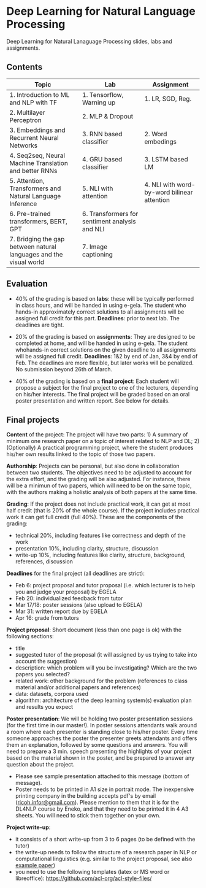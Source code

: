 # Deep Learning for Natural Language Processing

Deep Learning for Natural Lanaguage Processing slides, labs and assignments.

## Contents

| Topic                                                              | Lab                                            | Assignment                                  |
| ------------------------------------------------------------------ | ---------------------------------------------- | ------------------------------------------- |
| 1. Introduction to ML and NLP with TF                              | 1. Tensorflow, Warning up                      | 1. LR, SGD, Reg.                            |
| 2. Multilayer Perceptron                                           | 2. MLP & Dropout                               |                                             |
| 3. Embeddings and Recurrent Neural Networks                        | 3. RNN based classifier                        | 2. Word embedings                           |
| 4. Seq2seq, Neural Machine Translation and better RNNs             | 4. GRU based classifier                        | 3. LSTM based LM                            |
| 5. Attention, Transformers and Natural Language Inference          | 5. NLI with attention                          | 4. NLI with word-by-word bilinear attention |
| 6. Pre-trained transformers, BERT, GPT                             | 6. Transformers for sentiment analysis and NLI |                                             |
| 7. Bridging the gap between natural languages and the visual world | 7. Image captioning                            |                                             |

## Evaluation

- 40% of the grading is based on **labs**: these will be typically performed in class hours, and will be handed in using e-gela. The student who hands-in approximately correct solutions to all assignments will be assigned full credit for this part. **Deadlines**: prior to next lab. The deadlines are tight.

- 20% of the grading is based on **assignments**: They are designed to be completed at home, and will be handed in using e-gela. The student whohands-in correct solutions on the given deadline to all assignments will be assigned full credit. **Deadlines**: 1&2 by end of Jan, 3&4 by end of Feb. The deadlines are more flexible, but later works will be penalized. No submission beyond 26th of March.

- 40% of the grading is based on a **final project**: Each student will propose a subject for the final project to one of the lecturers, depending on his/her interests. The final project will be graded based on an oral poster presentation and written report. See below for details.

## Final projects

**Content** of the project: The project will have two parts: 1) A summary of minimum one research paper on a topic of interest related to NLP and DL; 2) (Optionally) A practical programming project, where the student produces his/her own results linked to the topic of those two papers.

**Authorship**: Projects can be personal, but also done in collaboration between two students. The objectives need to be adjusted to account for the extra effort, and the grading will be also adjusted. For instance, there will be a minimun of two papers, which will need to be on the same topic, with the authors making a holistic analysis of both papers at the same time.

**Grading**: If the project does not include practical work, it can get at most half credit (that is 20% of the whole course). If the project includes practical work it can get full credit (full 40%). These are the components of the grading:

- technical 20%, including features like correctness and depth of the work
- presentation 10%, including clarity, structure, discussion
- write-up 10%, including features like clarity, structure, background, references, discussion

**Deadlines** for the final project (all deadlines are strict):

- Feb 6: project proposal and tutor proposal (i.e. which lecturer is to help you and judge your proposal) by EGELA
- Feb 20: individualized feedback from tutor
- Mar 17/18: poster sessions (also upload to EGELA)
- Mar 31: written report due by EGELA
- Apr 16: grade from tutors

**Project proposal**: Short document (less than one page is ok) with the following sections:

- title
- suggested tutor of the proposal (it will assigned by us trying to take into account the suggestion)
- description: which problem will you be investigating? Which are the two papers you selected?
- related work: other background for the problem (references to class material and/or additional papers and references)
- data: datasets, corpora used
- algorithm: architecture of the deep learning system(s)
  evaluation plan and results you expect

**Poster presentation**: We will be holding two poster presentation sessions (for the first time in our master!). In poster sessions attendants walk around a room where each presenter is standing close to his/her poster. Every time someone approaches the poster the presenter greets attendants and offers them an explanation, followed by some questions and answers. You will need to prepare a 3 min. speech presenting the highlights of your project based on the material shown in the poster, and be prepared to answer any question about the project.

- Please see sample presentation attached to this message (bottom of message).
- Poster needs to be printed in A1 size in portrait mode. The inexpensive printing company in the building accepts pdf's by email (ricoh.infor@gmail.com). Please mention to them that it is for the DL4NLP course by Eneko, and that they need to be printed it in 4 A3 sheets. You will need to stick them together on your own.

**Project write-up**:

- it consists of a short write-up from 3 to 6 pages (to be defined with the tutor)
- the write-up needs to follow the structure of a research paper in NLP or computational linguistics (e.g. similar to the project proposal, see also [example paper](https://aclanthology.org/K18-1017/))
- you need to use the following templates (latex or MS word or libreoffice): https://github.com/acl-org/acl-style-files/

